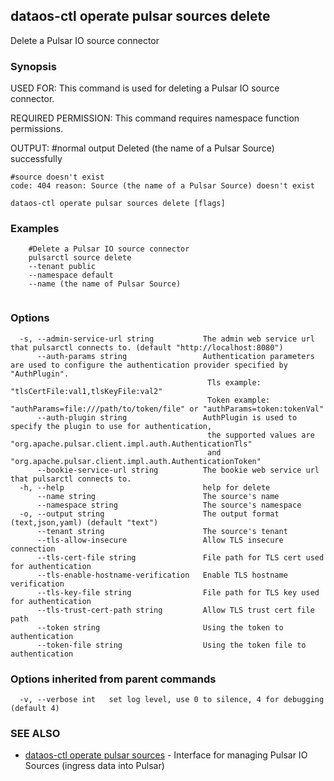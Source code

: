 ## dataos-ctl operate pulsar sources delete

Delete a Pulsar IO source connector

### Synopsis

USED FOR:
    This command is used for deleting a Pulsar IO source connector.

REQUIRED PERMISSION:
    This command requires namespace function permissions.

OUTPUT:
    #normal output
    Deleted (the name of a Pulsar Source) successfully

    #source doesn't exist
    code: 404 reason: Source (the name of a Pulsar Source) doesn't exist



```
dataos-ctl operate pulsar sources delete [flags]
```

### Examples

```
    #Delete a Pulsar IO source connector
    pulsarctl source delete 
	--tenant public
	--namespace default
	--name (the name of Pulsar Source)


```

### Options

```
  -s, --admin-service-url string           The admin web service url that pulsarctl connects to. (default "http://localhost:8080")
      --auth-params string                 Authentication parameters are used to configure the authentication provider specified by "AuthPlugin".
                                            Tls example: "tlsCertFile:val1,tlsKeyFile:val2"
                                            Token example: "authParams=file:///path/to/token/file" or "authParams=token:tokenVal"
      --auth-plugin string                 AuthPlugin is used to specify the plugin to use for authentication,
                                            the supported values are "org.apache.pulsar.client.impl.auth.AuthenticationTls"
                                            and "org.apache.pulsar.client.impl.auth.AuthenticationToken"
      --bookie-service-url string          The bookie web service url that pulsarctl connects to.
  -h, --help                               help for delete
      --name string                        The source's name
      --namespace string                   The source's namespace
  -o, --output string                      The output format (text,json,yaml) (default "text")
      --tenant string                      The source's tenant
      --tls-allow-insecure                 Allow TLS insecure connection
      --tls-cert-file string               File path for TLS cert used for authentication
      --tls-enable-hostname-verification   Enable TLS hostname verification
      --tls-key-file string                File path for TLS key used for authentication
      --tls-trust-cert-path string         Allow TLS trust cert file path
      --token string                       Using the token to authentication
      --token-file string                  Using the token file to authentication
```

### Options inherited from parent commands

```
  -v, --verbose int   set log level, use 0 to silence, 4 for debugging (default 4)
```

### SEE ALSO

* [dataos-ctl operate pulsar sources](dataos-ctl_operate_pulsar_sources.md)	 - Interface for managing Pulsar IO Sources (ingress data into Pulsar)


